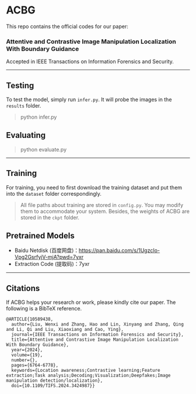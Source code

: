 # ACBG
This repo contains the official codes for our paper:

### Attentive and Contrastive Image Manipulation Localization With Boundary Guidance
Accepted in IEEE Transactions on Information Forensics and Security.

___
## Testing
To test the model, simply run ```infer.py```. It will probe the images in the ```results``` folder.

> python infer.py
> 
## Evaluating
> python evaluate.py
> 
___
## Training
For training, you need to first download the  training dataset and put them into the ```dataset``` folder correspondingly.

> All file paths about training are stored in ```config.py```. You may modify them to accommodate your system. Besides, the weights of ACBG are stored in the ```ckpt``` folder.

## Pretrained Models
- Baidu Netdisk (百度网盘)：https://pan.baidu.com/s/1UgzcIo-Vpg2GsrfyjV-mjA?pwd=7yxr
- Extraction Code (提取码)：7yxr
___
## Citations
If ACBG helps your research or work, please kindly cite our paper. The following is a BibTeX reference.
```
@ARTICLE{10589438,
  author={Liu, Wenxi and Zhang, Hao and Lin, Xinyang and Zhang, Qing and Li, Qi and Liu, Xiaoxiang and Cao, Ying},
  journal={IEEE Transactions on Information Forensics and Security}, 
  title={Attentive and Contrastive Image Manipulation Localization With Boundary Guidance}, 
  year={2024},
  volume={19},
  number={},
  pages={6764-6778},
  keywords={Location awareness;Contrastive learning;Feature extraction;Task analysis;Decoding;Visualization;Deepfakes;Image manipulation detection/localization},
  doi={10.1109/TIFS.2024.3424987}}
```


